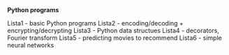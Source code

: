 **Python programs**  

Lista1 - basic Python programs
Lista2 - encoding/decoding + encrypting/decrypting
Lista3 - Python data structues
Lista4 - decorators, Fourier transform
Lista5 - predicting movies to recommend
Lista6 - simple neural networks

